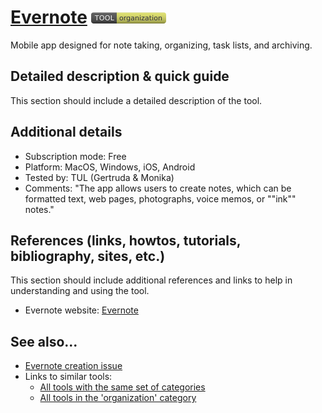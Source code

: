 # [Evernote](https://play.google.com/store/apps/details?id=com.evernote&hl=pl&gl=US)  [<img src="images/organization.png" align="bottom">](https://github.com/e-CLOSE/Toolbox/issues?q=label%3A01_TOOL+label%3Aorganization)

Mobile app designed for note taking, organizing, task lists, and archiving.


## Detailed description & quick guide

This section should include a detailed description of the tool.


## Additional details

- Subscription mode: Free
- Platform: MacOS, Windows, iOS, Android
- Tested by: TUL (Gertruda & Monika)
- Comments: "The app allows users to create notes, which can be formatted text, web pages, photographs, voice memos, or ""ink"" notes."


## References (links, howtos, tutorials, bibliography, sites, etc.)

This section should include additional references and links to help in
understanding and using the tool.

- Evernote website: [Evernote](https://play.google.com/store/apps/details?id=com.evernote&hl=pl&gl=US)


## See also...

- [Evernote creation issue](https://github.com/e-CLOSE/Toolbox/issues/135)
- Links to similar tools:
  - [All tools with the same set of categories](https://github.com/e-CLOSE/Toolbox/issues?q=label%3A01_TOOL+label%3Aorganization)
  - [All tools in the 'organization' category](https://github.com/e-CLOSE/Toolbox/issues?q=label%3A01_TOOL+label%3Aorganization)
